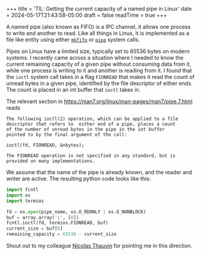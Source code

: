+++
title = 'TIL: Getting the current capacity of a named pipe in Linux'
date = 2024-05-17T21:43:58-05:00
draft = false
readTime = true
+++

A named pipe (also known as FIFO) is a IPC channel, it allows one process to write and another to read. Like all things
in Linux, it is implemented as a file like entity using either [`mkfifo`](https://man7.org/linux/man-pages/man3/mkfifo.3.html) or [`pipe`](https://man7.org/linux/man-pages/man2/pipe.2.html) system calls.

Pipes on Linux have a limited size, typically set to 65536 bytes on modern systems. I recently came across a situation where I needed to know the current remaining capacity of a given pipe without consuming data from it, while one process is writing to it and another is reading from it. I found that the `ioctl` system call takes in a flag `FIONREAD` that makes it read the count of unread bytes in a given pipe, identified by the file descriptor of either ends. The count is placed in an int buffer that `ioctl` takes in.

The relevant section in https://man7.org/linux/man-pages/man7/pipe.7.html reads

```
The following ioctl(2) operation, which can be applied to a file 
descriptor that refers to  either end of a pipe, places a count 
of the number of unread bytes in the pipe in the int buffer 
pointed to by the final argument of the call:

ioctl(fd, FIONREAD, &nbytes);

The FIONREAD operation is not specified in any standard, but is 
provided on many implementations.
```

We assume that the name of the pipe is already known, and the reader and writer are active. The resulting python code looks like this:

```python
import fcntl
import os
import termios

fd = os.open(pipe_name, os.O_RDONLY | os.O_NONBLOCK)
buf = array.array('i', [0])
fcntl.ioctl(fd, termios.FIONREAD, buf)
current_size = buf[0]
remaining_capacity = 65536 - current_size
```

Shout out to my colleague [Nicolas Thauvin](https://github.com/orgrim) for pointing me in this direction.
